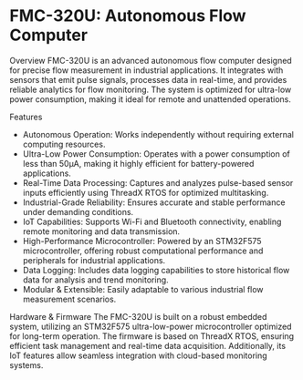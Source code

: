# FMC-320U: Autonomous Flow Computer

Overview
FMC-320U is an advanced autonomous flow computer designed for precise flow
measurement in industrial applications. It integrates with sensors that emit
pulse signals, processes data in real-time, and provides reliable analytics for
flow monitoring. The system is optimized for ultra-low power consumption,
making it ideal for remote and unattended operations.

Features
- Autonomous Operation: Works independently without requiring external
  computing resources.
- Ultra-Low Power Consumption: Operates with a power consumption of less than
  50µA, making it highly efficient for battery-powered applications. 
- Real-Time Data Processing: Captures and analyzes pulse-based sensor inputs
  efficiently using ThreadX RTOS for optimized multitasking.
- Industrial-Grade Reliability: Ensures accurate and stable performance under
  demanding conditions.
- IoT Capabilities: Supports Wi-Fi and Bluetooth connectivity, enabling remote
  monitoring and data transmission.
- High-Performance Microcontroller: Powered by an STM32F575 microcontroller,
  offering robust computational performance and peripherals for industrial
  applications.
- Data Logging: Includes data logging capabilities to store historical flow
  data for analysis and trend monitoring.
- Modular & Extensible: Easily adaptable to various industrial flow
  measurement scenarios.

Hardware & Firmware
The FMC-320U is built on a robust embedded system, utilizing an STM32F575
ultra-low-power microcontroller optimized for long-term operation. The
firmware is based on ThreadX RTOS, ensuring efficient task management and
real-time data acquisition. Additionally, its IoT features allow seamless
integration with cloud-based monitoring systems.